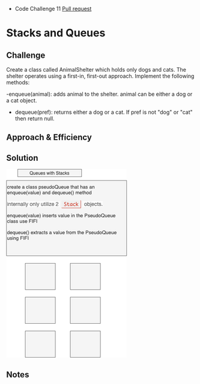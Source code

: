 - Code Challenge 11 [Pull request](https://github.com/Chris-Bortel/data-structures-and-algorithms/pull/43)

# Stacks and Queues

<!-- Short summary or background information -->

## Challenge

<!-- Description of the challenge -->

Create a class called AnimalShelter which holds only dogs and cats. The shelter operates using a first-in, first-out approach.
Implement the following methods:

-enqueue(animal): adds animal to the shelter. animal can be either a dog or a cat object.

- dequeue(pref): returns either a dog or a cat. If pref is not "dog" or "cat" then return null.

## Approach & Efficiency

<!-- What approach did you take? Why? What is the Big O space/time for this approach? -->

## Solution

<!-- Embedded whiteboard image -->

![Queues with Stacks UML](./queues-with-stacks-uml.png)

## Notes
